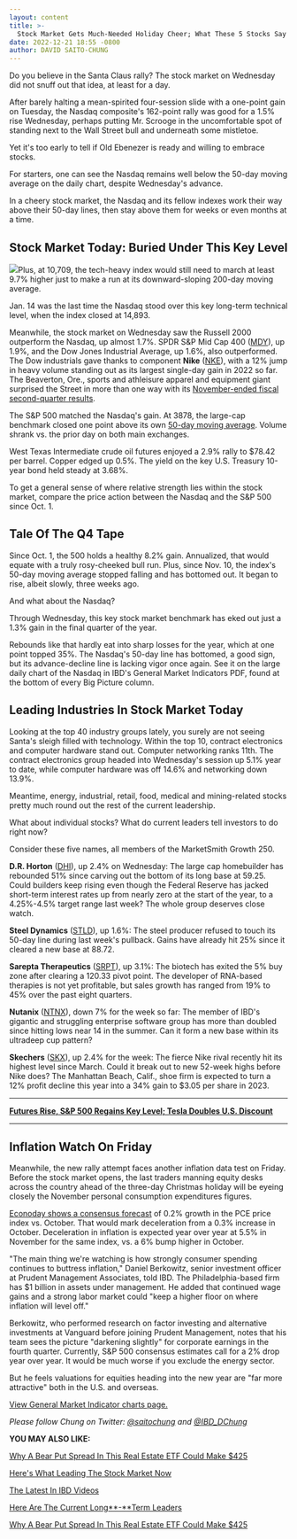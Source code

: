 ```yaml
---
layout: content
title: >-
  Stock Market Gets Much-Needed Holiday Cheer; What These 5 Stocks Say About 2023 Outlook
date: 2022-12-21 18:55 -0800
author: DAVID SAITO-CHUNG
---
```






Do you believe in the Santa Claus rally? The stock market on Wednesday did not snuff out that idea, at least for a day.




After barely halting a mean-spirited four-session slide with a one-point gain on Tuesday, the Nasdaq composite's 162-point rally was good for a 1.5% rise Wednesday, perhaps putting Mr. Scrooge in the uncomfortable spot of standing next to the Wall Street bull and underneath some mistletoe.


Yet it's too early to tell if Old Ebenezer is ready and willing to embrace stocks.


For starters, one can see the Nasdaq remains well below the 50-day moving average on the daily chart, despite Wednesday's advance.


In a cheery stock market, the Nasdaq and its fellow indexes work their way above their 50-day lines, then stay above them for weeks or even months at a time.



Stock Market Today: Buried Under This Key Level
-----------------------------------------------


![](https://www.investors.com/wp-content/uploads/2022/12/MP122122-210x300.jpg)Plus, at 10,709, the tech-heavy index would still need to march at least 9.7% higher just to make a run at its downward-sloping 200-day moving average.


Jan. 14 was the last time the Nasdaq stood over this key long-term technical level, when the index closed at 14,893.


Meanwhile, the stock market on Wednesday saw the Russell 2000 outperform the Nasdaq, up almost 1.7%. SPDR S&P Mid Cap 400 ([MDY](https://research.investors.com/quote.aspx?symbol=MDY)), up 1.9%, and the Dow Jones Industrial Average, up 1.6%, also outperformed. The Dow industrials gave thanks to component **Nike** ([NKE](https://research.investors.com/quote.aspx?symbol=NKE)), with a 12% jump in heavy volume standing out as its largest single-day gain in 2022 so far. The Beaverton, Ore., sports and athleisure apparel and equipment giant surprised the Street in more than one way with its [November-ended fiscal second-quarter results](https://www.investors.com/news/nike-earnings-q3-nke-stock/).


The S&P 500 matched the Nasdaq's gain. At 3878, the large-cap benchmark closed one point above its own [50-day moving average](https://www.investors.com/how-to-invest/investors-corner/50-day-moving-average-identifies-buy-sell-signals/). Volume shrank vs. the prior day on both main exchanges.


West Texas Intermediate crude oil futures enjoyed a 2.9% rally to $78.42 per barrel. Copper edged up 0.5%. The yield on the key U.S. Treasury 10-year bond held steady at 3.68%.


To get a general sense of where relative strength lies within the stock market, compare the price action between the Nasdaq and the S&P 500 since Oct. 1.


Tale Of The Q4 Tape
-------------------



Since Oct. 1, the 500 holds a healthy 8.2% gain. Annualized, that would equate with a truly rosy-cheeked bull run. Plus, since Nov. 10, the index's 50-day moving average stopped falling and has bottomed out. It began to rise, albeit slowly, three weeks ago.


And what about the Nasdaq?


Through Wednesday, this key stock market benchmark has eked out just a 1.3% gain in the final quarter of the year.


Rebounds like that hardly eat into sharp losses for the year, which at one point topped 35%. The Nasdaq's 50-day line has bottomed, a good sign, but its advance-decline line is lacking vigor once again. See it on the large daily chart of the Nasdaq in IBD's General Market Indicators PDF, found at the bottom of every Big Picture column.



Leading Industries In Stock Market Today
----------------------------------------


Looking at the top 40 industry groups lately, you surely are not seeing Santa's sleigh filled with technology. Within the top 10, contract electronics and computer hardware stand out. Computer networking ranks 11th. The contract electronics group headed into Wednesday's session up 5.1% year to date, while computer hardware was off 14.6% and networking down 13.9%.


Meantime, energy, industrial, retail, food, medical and mining-related stocks pretty much round out the rest of the current leadership.


What about individual stocks? What do current leaders tell investors to do right now?


Consider these five names, all members of the MarketSmith Growth 250.


**D.R. Horton** ([DHI](https://research.investors.com/quote.aspx?symbol=DHI)), up 2.4% on Wednesday: The large cap homebuilder has rebounded 51% since carving out the bottom of its long base at 59.25. Could builders keep rising even though the Federal Reserve has jacked short-term interest rates up from nearly zero at the start of the year, to a 4.25%-4.5% target range last week? The whole group deserves close watch.


**Steel Dynamics** ([STLD](https://research.investors.com/quote.aspx?symbol=STLD)), up 1.6%: The steel producer refused to touch its 50-day line during last week's pullback. Gains have already hit 25% since it cleared a new base at 88.72.


**Sarepta Therapeutics** ([SRPT](https://research.investors.com/quote.aspx?symbol=SRPT)), up 3.1%: The biotech has exited the 5% buy zone after clearing a 120.33 pivot point. The developer of RNA-based therapies is not yet profitable, but sales growth has ranged from 19% to 45% over the past eight quarters.


**Nutanix** ([NTNX](https://research.investors.com/quote.aspx?symbol=NTNX)), down 7% for the week so far: The member of IBD's gigantic and struggling enterprise software group has more than doubled since hitting lows near 14 in the summer. Can it form a new base within its ultradeep cup pattern?


**Skechers** ([SKX](https://research.investors.com/quote.aspx?symbol=SKX)), up 2.4% for the week: The fierce Nike rival recently hit its highest level since March. Could it break out to new 52-week highs before Nike does? The Manhattan Beach, Calif., shoe firm is expected to turn a 12% profit decline this year into a 34% gain to $3.05 per share in 2023.




---


**[Futures Rise, S&P 500 Regains Key Level; Tesla Doubles U.S. Discount](https://www.investors.com/market-trend/stock-market-today/sp-500-index-regains-key-level-stay-cautious-tesla-doubles-us-discount/)**




---


Inflation Watch On Friday
-------------------------


Meanwhile, the new rally attempt faces another inflation data test on Friday. Before the stock market opens, the last traders manning equity desks across the country ahead of the three-day Christmas holiday will be eyeing closely the November personal consumption expenditures figures.


[Econoday shows a consensus forecast](https://research.investors.com/economic-calendar/) of 0.2% growth in the PCE price index vs. October. That would mark deceleration from a 0.3% increase in October. Deceleration in inflation is expected year over year at 5.5% in November for the same index, vs. a 6% bump higher in October.


"The main thing we're watching is how strongly consumer spending continues to buttress inflation," Daniel Berkowitz, senior investment officer at Prudent Management Associates, told IBD. The Philadelphia-based firm has $1 billion in assets under management. He added that continued wage gains and a strong labor market could "keep a higher floor on where inflation will level off."


Berkowitz, who performed research on factor investing and alternative investments at Vanguard before joining Prudent Management, notes that his team sees the picture "darkening slightly" for corporate earnings in the fourth quarter. Currently, S&P 500 consensus estimates call for a 2% drop year over year. It would be much worse if you exclude the energy sector.


But he feels valuations for equities heading into the new year are "far more attractive" both in the U.S. and overseas.


[View General Market Indicator charts page.](https://www.investors.com/wp-content/uploads/2022/12/DailyGMI_122122.pdf)


*Please follow Chung on Twitter:* [*@saitochung*](https://twitter.com/SaitoChung) *and* [*@IBD\_DChung*](https://twitter.com/IBD_DChung)


**YOU MAY ALSO LIKE:**


[Why A Bear Put Spread In This Real Estate ETF Could Make $425](https://www.investors.com/research/options/why-this-real-estate-etf-could-net-425-with-a-bear-put-spread-option-trade/)


[Here's What Leading The Stock Market Now](https://leaderboard.investors.com/#/leaders/leadersnearabuypoint)


[The Latest In IBD Videos](https://www.investors.com/ibd-videos)


[Here Are The Current Long**-**Term Leaders](https://www.investors.com/research/best-stocks-to-buy-now-long-term-stocks-ibd-long-term-leaders-list/)


[Why A Bear Put Spread In This Real Estate ETF Could Make $425](https://www.investors.com/research/options/why-this-real-estate-etf-could-net-425-with-a-bear-put-spread-option-trade/)




